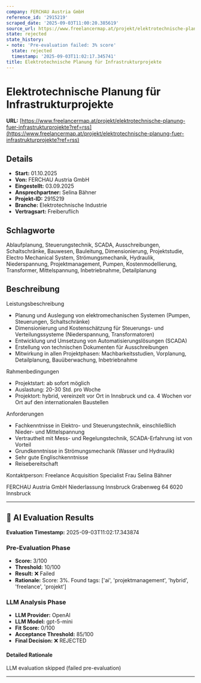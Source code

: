 ```yaml
---
company: FERCHAU Austria GmbH
reference_id: '2915219'
scraped_date: '2025-09-03T11:00:20.385619'
source_url: https://www.freelancermap.at/projekt/elektrotechnische-planung-fuer-infrastrukturprojekte?ref=rss
state: rejected
state_history:
- note: 'Pre-evaluation failed: 3% score'
  state: rejected
  timestamp: '2025-09-03T11:02:17.345741'
title: Elektrotechnische Planung für Infrastrukturprojekte
---
```



# Elektrotechnische Planung für Infrastrukturprojekte
**URL:** [https://www.freelancermap.at/projekt/elektrotechnische-planung-fuer-infrastrukturprojekte?ref=rss](https://www.freelancermap.at/projekt/elektrotechnische-planung-fuer-infrastrukturprojekte?ref=rss)
## Details
- **Start:** 01.10.2025
- **Von:** FERCHAU Austria GmbH
- **Eingestellt:** 03.09.2025
- **Ansprechpartner:** Selina Bähner
- **Projekt-ID:** 2915219
- **Branche:** Elektrotechnische Industrie
- **Vertragsart:** Freiberuflich

## Schlagworte
Ablaufplanung, Steuerungstechnik, SCADA, Ausschreibungen, Schaltschränke, Bauwesen, Bauleitung, Dimensionierung, Projektstudie, Electro Mechanical System, Strömungsmechanik, Hydraulik, Niederspannung, Projektmanagement, Pumpen, Kostenmodellierung, Transformer, Mittelspannung, Inbetriebnahme, Detailplanung

## Beschreibung
Leistungsbeschreibung
* Planung und Auslegung von elektromechanischen Systemen (Pumpen, Steuerungen, Schaltschränke)
* Dimensionierung und Kostenschätzung für Steuerungs- und Verteilungssysteme (Niederspannung, Transformatoren)
* Entwicklung und Umsetzung von Automatisierungslösungen (SCADA)
* Erstellung von technischen Dokumenten für Ausschreibungen
* Mitwirkung in allen Projektphasen: Machbarkeitsstudien, Vorplanung, Detailplanung, Bauüberwachung, Inbetriebnahme

Rahmenbedingungen
* Projektstart: ab sofort möglich
* Auslastung: 20-30 Std. pro Woche
* Projektort: hybrid, vereinzelt vor Ort in Innsbruck und ca. 4 Wochen vor Ort auf den internationalen Baustellen

Anforderungen
* Fachkenntnisse in Elektro- und Steuerungstechnik, einschließlich Nieder- und Mittelspannung
* Vertrautheit mit Mess- und Regelungstechnik, SCADA-Erfahrung ist von Vorteil
* Grundkenntnisse in Strömungsmechanik (Wasser und Hydraulik)
* Sehr gute Englischkenntnisse
* Reisebereitschaft

Kontaktperson: Freelance Acquisition Specialist Frau Selina Bähner

FERCHAU Austria GmbH
Niederlassung Innsbruck
Grabenweg 64
6020 Innsbruck

---

## 🤖 AI Evaluation Results

**Evaluation Timestamp:** 2025-09-03T11:02:17.343874

### Pre-Evaluation Phase
- **Score:** 3/100
- **Threshold:** 10/100
- **Result:** ❌ Failed
- **Rationale:** Score: 3%. Found tags: ['ai', 'projektmanagement', 'hybrid', 'freelance', 'projekt']

### LLM Analysis Phase
- **LLM Provider:** OpenAI
- **LLM Model:** gpt-5-mini
- **Fit Score:** 0/100
- **Acceptance Threshold:** 85/100
- **Final Decision:** ❌ REJECTED

#### Detailed Rationale
LLM evaluation skipped (failed pre-evaluation)

---
